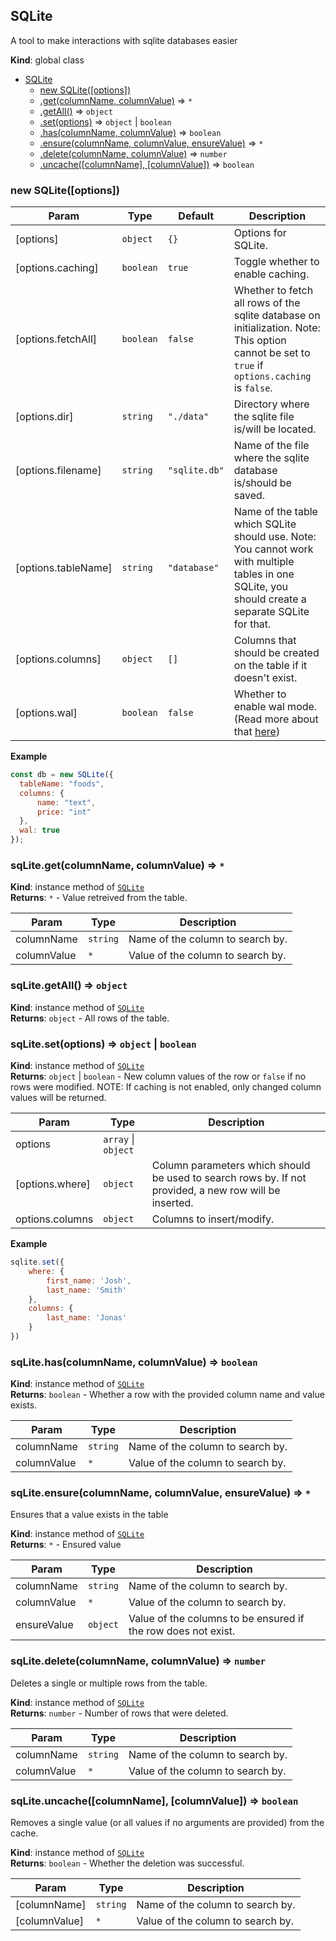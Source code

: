 <a name="SQLite"></a>

## SQLite
A tool to make interactions with sqlite databases easier

**Kind**: global class  

* [SQLite](#SQLite)
    * [new SQLite([options])](#new_SQLite_new)
    * [.get(columnName, columnValue)](#SQLite+get) ⇒ <code>\*</code>
    * [.getAll()](#SQLite+getAll) ⇒ <code>object</code>
    * [.set(options)](#SQLite+set) ⇒ <code>object</code> \| <code>boolean</code>
    * [.has(columnName, columnValue)](#SQLite+has) ⇒ <code>boolean</code>
    * [.ensure(columnName, columnValue, ensureValue)](#SQLite+ensure) ⇒ <code>\*</code>
    * [.delete(columnName, columnValue)](#SQLite+delete) ⇒ <code>number</code>
    * [.uncache([columnName], [columnValue])](#SQLite+uncache) ⇒ <code>boolean</code>

<a name="new_SQLite_new"></a>

### new SQLite([options])

| Param | Type | Default | Description |
| --- | --- | --- | --- |
| [options] | <code>object</code> | <code>{}</code> | Options for SQLite. |
| [options.caching] | <code>boolean</code> | <code>true</code> | Toggle whether to enable caching. |
| [options.fetchAll] | <code>boolean</code> | <code>false</code> | Whether to fetch all rows of the sqlite database on initialization. Note: This option cannot be set to `true` if `options.caching` is `false`. |
| [options.dir] | <code>string</code> | <code>&quot;./data&quot;</code> | Directory where the sqlite file is/will be located. |
| [options.filename] | <code>string</code> | <code>&quot;sqlite.db&quot;</code> | Name of the file where the sqlite database is/should be saved. |
| [options.tableName] | <code>string</code> | <code>&quot;database&quot;</code> | Name of the table which SQLite should use. Note: You cannot work with multiple tables in one SQLite, you should create a separate SQLite for that. |
| [options.columns] | <code>object</code> | <code>[]</code> | Columns that should be created on the table if it doesn't exist. |
| [options.wal] | <code>boolean</code> | <code>false</code> | Whether to enable wal mode. (Read more about that [here](https://www.sqlite.org/wal.html)) |

**Example**  
```js
const db = new SQLite({  tableName: "foods",  columns: {      name: "text",      price: "int"  },  wal: true});
```
<a name="SQLite+get"></a>

### sqLite.get(columnName, columnValue) ⇒ <code>\*</code>
**Kind**: instance method of [<code>SQLite</code>](#SQLite)  
**Returns**: <code>\*</code> - Value retreived from the table.  

| Param | Type | Description |
| --- | --- | --- |
| columnName | <code>string</code> | Name of the column to search by. |
| columnValue | <code>\*</code> | Value of the column to search by. |

<a name="SQLite+getAll"></a>

### sqLite.getAll() ⇒ <code>object</code>
**Kind**: instance method of [<code>SQLite</code>](#SQLite)  
**Returns**: <code>object</code> - All rows of the table.  
<a name="SQLite+set"></a>

### sqLite.set(options) ⇒ <code>object</code> \| <code>boolean</code>
**Kind**: instance method of [<code>SQLite</code>](#SQLite)  
**Returns**: <code>object</code> \| <code>boolean</code> - New column values of the row or `false` if no rows were modified. NOTE: If caching is not enabled, only changed column values will be returned.  

| Param | Type | Description |
| --- | --- | --- |
| options | <code>array</code> \| <code>object</code> |  |
| [options.where] | <code>object</code> | Column parameters which should be used to search rows by. If not provided, a new row will be inserted. |
| options.columns | <code>object</code> | Columns to insert/modify. |

**Example**  
```js
sqlite.set({    where: {        first_name: 'Josh',        last_name: 'Smith'    },    columns: {        last_name: 'Jonas'    }})
```
<a name="SQLite+has"></a>

### sqLite.has(columnName, columnValue) ⇒ <code>boolean</code>
**Kind**: instance method of [<code>SQLite</code>](#SQLite)  
**Returns**: <code>boolean</code> - Whether a row with the provided column name and value exists.  

| Param | Type | Description |
| --- | --- | --- |
| columnName | <code>string</code> | Name of the column to search by. |
| columnValue | <code>\*</code> | Value of the column to search by. |

<a name="SQLite+ensure"></a>

### sqLite.ensure(columnName, columnValue, ensureValue) ⇒ <code>\*</code>
Ensures that a value exists in the table

**Kind**: instance method of [<code>SQLite</code>](#SQLite)  
**Returns**: <code>\*</code> - Ensured value  

| Param | Type | Description |
| --- | --- | --- |
| columnName | <code>string</code> | Name of the column to search by. |
| columnValue | <code>\*</code> | Value of the column to search by. |
| ensureValue | <code>object</code> | Value of the columns to be ensured if the row does not exist. |

<a name="SQLite+delete"></a>

### sqLite.delete(columnName, columnValue) ⇒ <code>number</code>
Deletes a single or multiple rows from the table.

**Kind**: instance method of [<code>SQLite</code>](#SQLite)  
**Returns**: <code>number</code> - Number of rows that were deleted.  

| Param | Type | Description |
| --- | --- | --- |
| columnName | <code>string</code> | Name of the column to search by. |
| columnValue | <code>\*</code> | Value of the column to search by. |

<a name="SQLite+uncache"></a>

### sqLite.uncache([columnName], [columnValue]) ⇒ <code>boolean</code>
Removes a single value (or all values if no arguments are provided) from the cache.

**Kind**: instance method of [<code>SQLite</code>](#SQLite)  
**Returns**: <code>boolean</code> - Whether the deletion was successful.  

| Param | Type | Description |
| --- | --- | --- |
| [columnName] | <code>string</code> | Name of the column to search by. |
| [columnValue] | <code>\*</code> | Value of the column to search by. |

